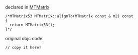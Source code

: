 
declared in [MTMatrix](MTMatrix.hpp.md)

~~~ { .cpp }
/*MTMatrix53 MTMatrix::alignTo(MTMatrix const & m2) const
{
  return MTMatrix53();
}*/
~~~


original objc code:

~~~ { .ObjectiveC }
// copy it here!
~~~
